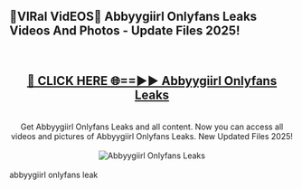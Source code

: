 <h2>🔴VIRal VidEOS🔴 Abbyygiirl Onlyfans Leaks Videos And Photos - Update Files 2025!</h2>
<br>
<div align="center">
<h2><a href="https://virallinks.top/Hdb6NB" rel="nofollow">🔴 CLICK HERE 🌐==►► Abbyygiirl Onlyfans Leaks</a></h2>
<br>
Get Abbyygiirl Onlyfans Leaks and all content. Now you can access all videos and pictures of Abbyygiirl Onlyfans Leaks. New Updated Files 2025!
<br>
<br>
<a href="https://virallinks.top/Hdb6NB" rel="nofollow" data-target="animated-image.originalLink"><img src="https://i.imgur.com/dJHk4Zq.gif)" alt="Abbyygiirl Onlyfans Leaks" style="max-width: 100%; display: inline-block;" data-target="animated-image.originalImage"></a>
</div>
<br>
abbyygiirl onlyfans leak